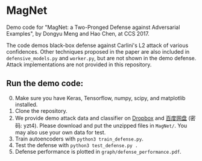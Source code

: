 # MagNet

Demo code for "MagNet: a Two-Pronged Defense against Adversarial Examples", by Dongyu Meng and Hao Chen, at CCS 2017.

The code demos black-box defense against Carlini's L2 attack of various confidences.
Other techniques proposed in the paper are also included in `defensive_models.py` and `worker.py`, but are not shown in the demo defense.
Attack implementations are not provided in this repository.

## Run the demo code:

0. Make sure you have Keras, Tensorflow, numpy, scipy, and matplotlib installed.
1. Clone the repository.
2. We provide demo attack data and classifier on [Dropbox](https://www.dropbox.com/s/2x509u80g5zkuea/MagNet_support_data.zip?dl=0) and [百度网盘](https://pan.baidu.com/s/1gfpcB5p) (密码: yzt4). Please download and put the unzipped files in `MagNet/`. You may also use your own data for test.
3. Train autoencoders with `python3 train_defense.py`.
4. Test the defense with `python3 test_defense.py .`
5. Defense performance is plotted in `graph/defense_performance.pdf`.
